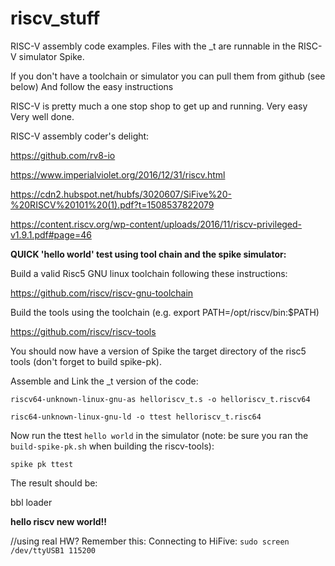 # riscv_stuff
RISC-V assembly code examples. Files with the _t are runnable in the RISC-V simulator Spike.

If you don't have a toolchain or simulator you can pull them from github (see below) 
And follow the easy instructions

RISC-V is pretty much a one stop shop to get up and running. Very easy Very well done.

RISC-V assembly coder's delight: 

https://github.com/rv8-io

https://www.imperialviolet.org/2016/12/31/riscv.html

https://cdn2.hubspot.net/hubfs/3020607/SiFive%20-%20RISCV%20101%20(1).pdf?t=1508537822079

https://content.riscv.org/wp-content/uploads/2016/11/riscv-privileged-v1.9.1.pdf#page=46




<b>QUICK 'hello world' test using tool chain and the spike simulator:</b>

Build a valid Risc5 GNU linux toolchain following these instructions:

https://github.com/riscv/riscv-gnu-toolchain

Build the tools using the toolchain (e.g. export PATH=/opt/riscv/bin:$PATH)

https://github.com/riscv/riscv-tools

You should now have a version of Spike the target directory of the risc5 tools (don't forget to build spike-pk).

Assemble and Link the _t version of the code:

```
riscv64-unknown-linux-gnu-as helloriscv_t.s -o helloriscv_t.riscv64

risc64-unknown-linux-gnu-ld -o ttest helloriscv_t.risc64
```

Now run the ttest `hello world` in the simulator (note: be sure you ran the `build-spike-pk.sh` when building the riscv-tools):

```
spike pk ttest
```

The result should be:

bbl loader

<b>hello riscv new world!!</b>


//using real HW? Remember this:
Connecting to HiFive:  `sudo screen /dev/ttyUSB1 115200`
